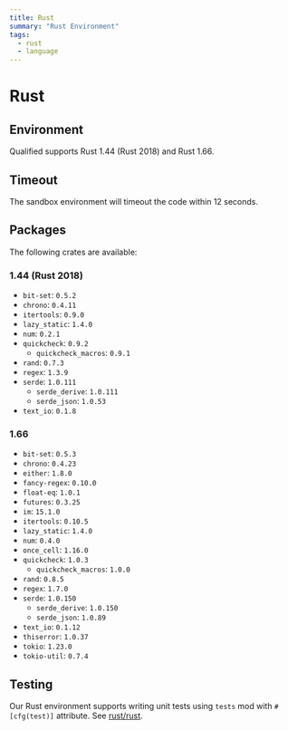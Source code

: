 ```yaml
---
title: Rust
summary: "Rust Environment"
tags:
  - rust
  - language
---
```


# Rust

## Environment

Qualified supports Rust 1.44 (Rust 2018) and Rust 1.66.

## Timeout

The sandbox environment will timeout the code within 12 seconds.

## Packages

The following crates are available:

### 1.44 (Rust 2018)

- `bit-set`: `0.5.2`
- `chrono`: `0.4.11`
- `itertools`: `0.9.0`
- `lazy_static`: `1.4.0`
- `num`: `0.2.1`
- `quickcheck`: `0.9.2`
  - `quickcheck_macros`: `0.9.1`
- `rand`: `0.7.3`
- `regex`: `1.3.9`
- `serde`: `1.0.111`
  - `serde_derive`: `1.0.111`
  - `serde_json`: `1.0.53`
- `text_io`: `0.1.8`

### 1.66

- `bit-set`: `0.5.3`
- `chrono`: `0.4.23`
- `either`: `1.8.0`
- `fancy-regex`: `0.10.0`
- `float-eq`: `1.0.1`
- `futures`: `0.3.25`
- `im`: `15.1.0`
- `itertools`: `0.10.5`
- `lazy_static`: `1.4.0`
- `num`: `0.4.0`
- `once_cell`: `1.16.0`
- `quickcheck`: `1.0.3`
  - `quickcheck_macros`: `1.0.0`
- `rand`: `0.8.5`
- `regex`: `1.7.0`
- `serde`: `1.0.150`
  - `serde_derive`: `1.0.150`
  - `serde_json`: `1.0.89`
- `text_io`: `0.1.12`
- `thiserror`: `1.0.37`
- `tokio`: `1.23.0`
- `tokio-util`: `0.7.4`

## Testing

Our Rust environment supports writing unit tests using `tests` mod with
`#[cfg(test)]` attribute. See [rust/rust](/reference/languages/rust/rust).
